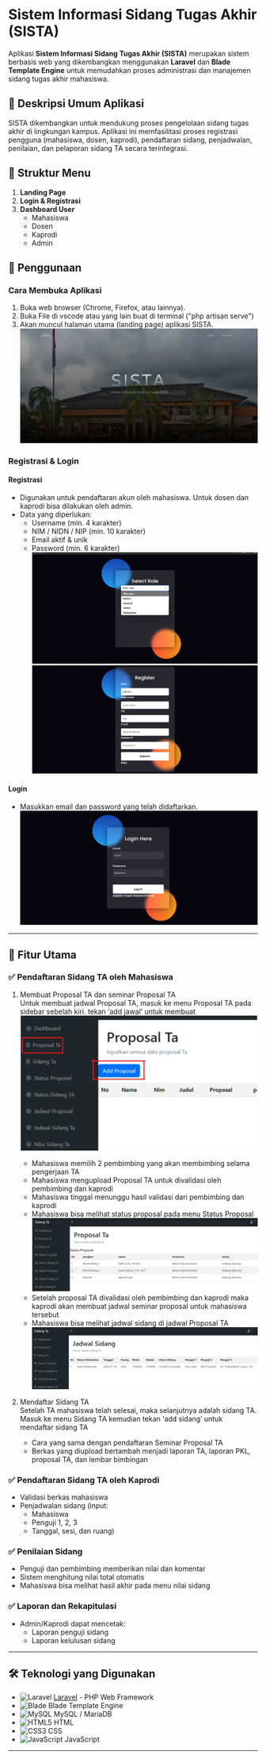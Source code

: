# Sistem Informasi Sidang Tugas Akhir (SISTA)

Aplikasi **Sistem Informasi Sidang Tugas Akhir (SISTA)** merupakan sistem berbasis web yang dikembangkan menggunakan **Laravel** dan **Blade Template Engine** untuk memudahkan proses administrasi dan manajemen sidang tugas akhir mahasiswa.

## 📌 Deskripsi Umum Aplikasi

SISTA dikembangkan untuk mendukung proses pengelolaan sidang tugas akhir di lingkungan kampus. Aplikasi ini memfasilitasi proses registrasi pengguna (mahasiswa, dosen, kaprodi), pendaftaran sidang, penjadwalan, penilaian, dan pelaporan sidang TA secara terintegrasi.

## 📁 Struktur Menu

1. **Landing Page**
2. **Login & Registrasi**
3. **Dashboard User**
   - Mahasiswa
   - Dosen
   - Kaprodi
   - Admin

## 🚀 Penggunaan

### Cara Membuka Aplikasi

1. Buka web browser (Chrome, Firefox, atau lainnya).
2. Buka File di vscode atau yang lain buat di terminal ("php artisan serve")
3. Akan muncul halaman utama (landing page) aplikasi SISTA.
   ![Landing Page SISTA](https://github.com/AkmalRendiansyah/tes0/blob/main/landing_page_sista.png)

### Registrasi & Login

#### Registrasi

- Digunakan untuk pendaftaran akun oleh mahasiswa. Untuk dosen dan kaprodi bisa dilakukan oleh admin.
- Data yang diperlukan:
  - Username (min. 4 karakter)
  - NIM / NIDN / NIP (min. 10 karakter)
  - Email aktif & unik
  - Password (min. 6 karakter)
![Regis1](https://github.com/AkmalRendiansyah/tes0/blob/main/regis1.png)
![Regis2](https://github.com/AkmalRendiansyah/tes0/blob/main/regis2.png)

#### Login

- Masukkan email dan password yang telah didaftarkan.
  ![Login](https://github.com/AkmalRendiansyah/tes0/blob/main/login.png)

---

## 🧾 Fitur Utama

### ✅ Pendaftaran Sidang TA oleh Mahasiswa

1. Membuat Proposal TA dan seminar Proposal TA  
   Untuk membuat jadwal Proposal TA, masuk ke menu Proposal TA pada sidebar sebelah kiri. tekan ‘add jawal’ untuk membuat
   ![Login](https://github.com/AkmalRendiansyah/tes0/blob/main/addproposal.png)
   - Mahasiswa memilih 2 pembimbing yang akan membimbing selama pengerjaan TA  
   - Mahasiswa mengupload Proposal TA untuk divalidasi oleh pembimbing dan kaprodi  
   - Mahasiswa tinggal menunggu hasil validasi dari pembimbing dan kaprodi  
   - Mahasiswa bisa melihat status proposal pada menu Status Proposal
   ![Login](https://github.com/AkmalRendiansyah/tes0/blob/main/proposal.png)
   - Setelah proposal TA divalidasi oleh pembimbing dan kaprodi maka kaprodi akan membuat jadwal seminar proposal untuk mahasiswa tersebut  
   - Mahasiswa bisa melihat jadwal sidang di jadwal Proposal TA
     ![Login](https://github.com/AkmalRendiansyah/tes0/blob/main/jadwal.png)

3. Mendaftar Sidang TA  
   Setelah TA mahasiswa telah selesai, maka selanjutnya adalah sidang TA. Masuk ke menu Sidang TA kemudian tekan ‘add sidang’ untuk mendaftar sidang TA  
   - Cara yang sama dengan pendaftaran Seminar Proposal TA  
   - Berkas yang diupload bertambah menjadi laporan TA, laporan PKL, proposal TA, dan lembar bimbingan



### ✅ Pendaftaran Sidang TA oleh Kaprodi

- Validasi berkas mahasiswa
- Penjadwalan sidang (input:
  - Mahasiswa
  - Penguji 1, 2, 3
  - Tanggal, sesi, dan ruang)

### ✅ Penilaian Sidang

- Penguji dan pembimbing memberikan nilai dan komentar
- Sistem menghitung nilai total otomatis
- Mahasiswa bisa melihat hasil akhir pada menu nilai sidang

### ✅ Laporan dan Rekapitulasi

- Admin/Kaprodi dapat mencetak:
  - Laporan penguji sidang
  - Laporan kelulusan sidang

---

## 🛠️ Teknologi yang Digunakan

- ![Laravel](https://img.shields.io/badge/Laravel-%23FF2D20.svg?style=flat&logo=laravel&logoColor=white) [Laravel](https://laravel.com/) - PHP Web Framework
- ![Blade](https://img.shields.io/badge/Blade%20Template-%23F7523F.svg?style=flat&logo=laravel&logoColor=white) Blade Template Engine
- ![MySQL](https://img.shields.io/badge/MySQL-%2300f.svg?style=flat&logo=mysql&logoColor=white) MySQL / MariaDB
- ![HTML5](https://img.shields.io/badge/HTML5-%23E34F26.svg?style=flat&logo=html5&logoColor=white) HTML
- ![CSS3](https://img.shields.io/badge/CSS3-%231572B6.svg?style=flat&logo=css3&logoColor=white) CSS
- ![JavaScript](https://img.shields.io/badge/JavaScript-%23F7DF1E.svg?style=flat&logo=javascript&logoColor=black) JavaScript

---



